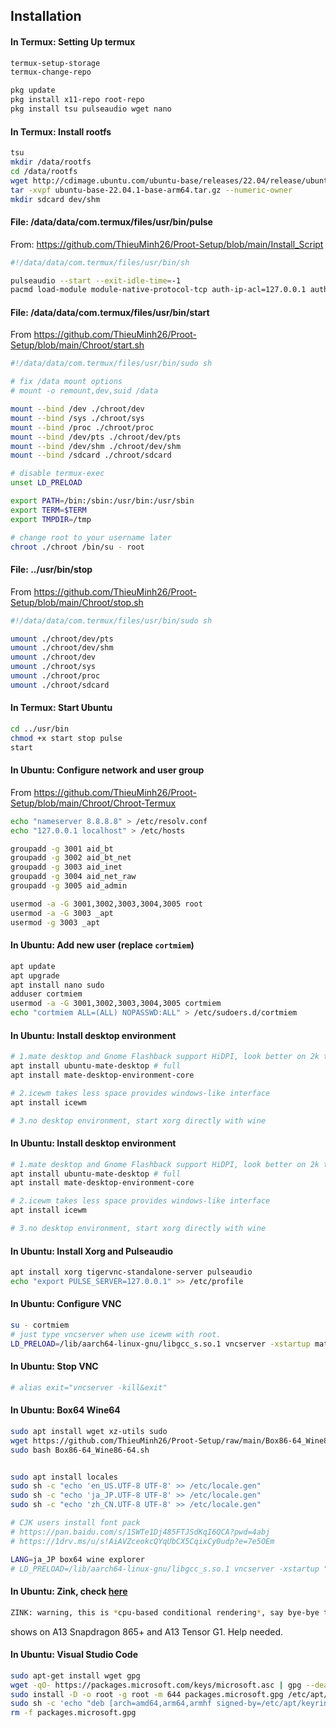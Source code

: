 ## Installation

#### In Termux: Setting Up termux

```sh
termux-setup-storage
termux-change-repo

pkg update
pkg install x11-repo root-repo
pkg install tsu pulseaudio wget nano
```

#### In Termux: Install rootfs

```sh
tsu
mkdir /data/rootfs
cd /data/rootfs
wget http://cdimage.ubuntu.com/ubuntu-base/releases/22.04/release/ubuntu-base-22.04.1-base-arm64.tar.gz
tar -xvpf ubuntu-base-22.04.1-base-arm64.tar.gz --numeric-owner
mkdir sdcard dev/shm
```

#### File: /data/data/com.termux/files/usr/bin/pulse

From: https://github.com/ThieuMinh26/Proot-Setup/blob/main/Install_Script

```sh
#!/data/data/com.termux/files/usr/bin/sh

pulseaudio --start --exit-idle-time=-1
pacmd load-module module-native-protocol-tcp auth-ip-acl=127.0.0.1 auth-anony
```

#### File: /data/data/com.termux/files/usr/bin/start 

From https://github.com/ThieuMinh26/Proot-Setup/blob/main/Chroot/start.sh

```sh
#!/data/data/com.termux/files/usr/bin/sudo sh

# fix /data mount options
# mount -o remount,dev,suid /data

mount --bind /dev ./chroot/dev
mount --bind /sys ./chroot/sys
mount --bind /proc ./chroot/proc
mount --bind /dev/pts ./chroot/dev/pts
mount --bind /dev/shm ./chroot/dev/shm
mount --bind /sdcard ./chroot/sdcard

# disable termux-exec
unset LD_PRELOAD

export PATH=/bin:/sbin:/usr/bin:/usr/sbin
export TERM=$TERM
export TMPDIR=/tmp

# change root to your username later
chroot ./chroot /bin/su - root
```

#### File: ../usr/bin/stop

From https://github.com/ThieuMinh26/Proot-Setup/blob/main/Chroot/stop.sh

```sh
#!/data/data/com.termux/files/usr/bin/sudo sh

umount ./chroot/dev/pts
umount ./chroot/dev/shm
umount ./chroot/dev
umount ./chroot/sys
umount ./chroot/proc
umount ./chroot/sdcard
```

#### In Termux: Start Ubuntu

```sh
cd ../usr/bin
chmod +x start stop pulse
start
```

#### In Ubuntu: Configure network and user group

From https://github.com/ThieuMinh26/Proot-Setup/blob/main/Chroot/Chroot-Termux

```sh
echo "nameserver 8.8.8.8" > /etc/resolv.conf
echo "127.0.0.1 localhost" > /etc/hosts

groupadd -g 3001 aid_bt
groupadd -g 3002 aid_bt_net
groupadd -g 3003 aid_inet
groupadd -g 3004 aid_net_raw
groupadd -g 3005 aid_admin

usermod -a -G 3001,3002,3003,3004,3005 root
usermod -a -G 3003 _apt
usermod -g 3003 _apt
```

#### In Ubuntu: Add new user (replace `cortmiem`)

```sh
apt update
apt upgrade
apt install nano sudo
adduser cortmiem
usermod -a -G 3001,3002,3003,3004,3005 cortmiem
echo "cortmiem ALL=(ALL) NOPASSWD:ALL" > /etc/sudoers.d/cortmiem
```

#### In Ubuntu: Install desktop environment

```sh
# 1.mate desktop and Gnome Flashback support HiDPI, look better on 2k tablet. 
apt install ubuntu-mate-desktop # full
apt install mate-desktop-environment-core

# 2.icewm takes less space provides windows-like interface
apt install icewm

# 3.no desktop environment, start xorg directly with wine
```

#### In Ubuntu: Install desktop environment

```sh
# 1.mate desktop and Gnome Flashback support HiDPI, look better on 2k tablet. 
apt install ubuntu-mate-desktop # full
apt install mate-desktop-environment-core

# 2.icewm takes less space provides windows-like interface
apt install icewm

# 3.no desktop environment, start xorg directly with wine
```

#### In Ubuntu: Install Xorg and Pulseaudio

```sh
apt install xorg tigervnc-standalone-server pulseaudio
echo "export PULSE_SERVER=127.0.0.1" >> /etc/profile
```

#### In Ubuntu: Configure VNC

```sh
su - cortmiem
# just type vncserver when use icewm with root.
LD_PRELOAD=/lib/aarch64-linux-gnu/libgcc_s.so.1 vncserver -xstartup mate-session -geometry=2560x1600
```

#### In Ubuntu: Stop VNC

```sh
# alias exit="vncserver -kill&exit"
```

#### In Ubuntu: Box64 Wine64

```sh
sudo apt install wget xz-utils sudo
wget https://github.com/ThieuMinh26/Proot-Setup/raw/main/Box86-64_Wine86-64.sh
sudo bash Box86-64_Wine86-64.sh


sudo apt install locales
sudo sh -c "echo 'en_US.UTF-8 UTF-8' >> /etc/locale.gen"
sudo sh -c "echo 'ja_JP.UTF-8 UTF-8' >> /etc/locale.gen"
sudo sh -c "echo 'zh_CN.UTF-8 UTF-8' >> /etc/locale.gen"

# CJK users install font pack 
# https://pan.baidu.com/s/1SWTe1Dj485FTJSdKqI6QCA?pwd=4abj
# https://1drv.ms/u/s!AiAVZceokcQYqUbCX5CqixCy0udp?e=7e5OEm

LANG=ja_JP box64 wine explorer
# LD_PRELOAD=/lib/aarch64-linux-gnu/libgcc_s.so.1 vncserver -xstartup "LANG=ja_JP box64 wine explorer /desktop=shell,1920x1200 explorer" -geometry=2560x1600
```

#### In Ubuntu: Zink, check [here](https://github.com/ThieuMinh26/Proot-Setup/blob/main/Zink)

```sh
ZINK: warning, this is *cpu-based conditional rendering*, say bye-bye to fps
```

shows on A13 Snapdragon 865+ and A13 Tensor G1. Help needed.

#### In Ubuntu: Visual Studio Code

```sh
sudo apt-get install wget gpg
wget -qO- https://packages.microsoft.com/keys/microsoft.asc | gpg --dearmor > packages.microsoft.gpg
sudo install -D -o root -g root -m 644 packages.microsoft.gpg /etc/apt/keyrings/packages.microsoft.gpg
sudo sh -c 'echo "deb [arch=amd64,arm64,armhf signed-by=/etc/apt/keyrings/packages.microsoft.gpg] https://packages.microsoft.com/repos/code stable main" > /etc/apt/sources.list.d/vscode.list'
rm -f packages.microsoft.gpg
```

